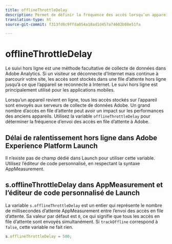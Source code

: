 ```yaml
---
title: offlineThrottleDelay
description: Permet de définir la fréquence des accès lorsqu’un appareil revient en ligne.
translation-type: ht
source-git-commit: f313fd0c9ffda054a18ad1d457a74602b08e51fa

---
```



# offlineThrottleDelay

Le suivi hors ligne est une méthode facultative de collecte de données dans Adobe Analytics. Si un visiteur se déconnecte d’Internet mais continue à parcourir votre site, les accès sont stockés dans une file d’attente hors ligne jusqu’à ce que l’appareil se reconnecte à Internet. Le suivi hors ligne est principalement utilisé pour les applications mobiles.

Lorsqu’un appareil revient en ligne, tous les accès stockés sur l’appareil sont envoyés aux serveurs de collecte de données Adobe. Un grand nombre d’accès en file d’attente peut avoir un impact sur les performances des anciens appareils. Utilisez la variable `offlineThrottleDelay` pour déterminer la fréquence d’envoi des accès en file d’attente à Adobe.

## Délai de ralentissement hors ligne dans Adobe Experience Platform Launch

Il n’existe pas de champ dédié dans Launch pour utiliser cette variable. Utilisez l’éditeur de code personnalisé, en respectant la syntaxe AppMeasurement.

## s.offlineThrottleDelay dans AppMeasurement et l’éditeur de code personnalisé de Launch

La variable `s.offlineThrottleDelay` est un entier qui représente le nombre de millisecondes d’attente AppMeasurement entre l’envoi des accès en file d’attente. Sa valeur par défaut est `0`, ce qui signifie que tous les accès en file d’attente sont envoyés simultanément. Si `trackOffline` correspond à `false`, cette variable ne fait rien.

```js
s.offlineThrottleDelay = 500;
```
